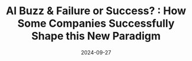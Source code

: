 ---
title: "AI Buzz & Failure or Success? : How Some Companies Successfully Shape this New Paradigm"
teaser: "Amid hype and failures, companies are realizing that AI success lies not in technological magic, but in clear strategies, internal learning, and well-trained talent. Learn how to leverage mistakes to build successful AI initiatives."
date: 2024-09-27
tags: AI, Strategy
authors: Pejman GOHARI
pillar: data_ia
type: sharing
language: en
articleID: "2000021"
licence: MIT
---